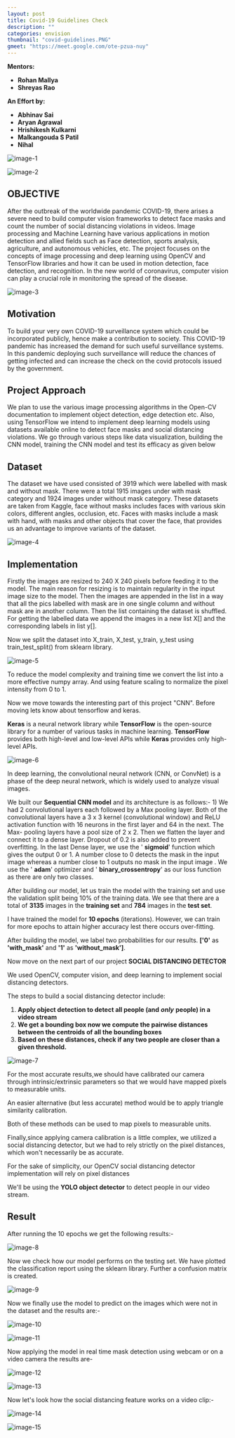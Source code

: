 ```yaml
---
layout: post
title: Covid-19 Guidelines Check
description: ""
categories: envision
thumbnail: "covid-guidelines.PNG"
gmeet: "https://meet.google.com/ote-pzua-nuy"
---
```


**Mentors:**

- **Rohan Mallya**
- **Shreyas Rao**

**An Effort by:**

- **Abhinav Sai**
- **Aryan Agrawal**
- **Hrishikesh Kulkarni**
- **Malkangouda S Patil**
- **Nihal**

![image-1](/virtual-expo/assets/img/envision/diode/covid_image1.png)

![image-2](/virtual-expo/assets/img/envision/diode/covid_image2.png)

## **OBJECTIVE**

After the outbreak of the worldwide pandemic COVID-19, there arises a severe need to build computer vision frameworks to detect face masks and count the number of social distancing violations in videos. Image processing and Machine Learning have various applications in motion detection and allied fields such as Face detection, sports analysis, agriculture, and autonomous vehicles, etc. The project focuses on the concepts of image processing and deep learning using OpenCV and TensorFlow libraries and how it can be used in motion detection, face detection, and recognition. In the new world of coronavirus, computer vision can play a crucial role in monitoring the spread of the disease.

![image-3](/virtual-expo/assets/img/envision/diode/covid_image3.png)

## **Motivation**

To build your very own COVID-19 surveillance system which could be incorporated publicly, hence make a contribution to society. This COVID-19 pandemic has increased the demand for such useful surveillance systems. In this pandemic deploying such surveillance will reduce the chances of getting infected and can increase the check on the covid protocols issued by the government.

## **Project Approach**

We plan to use the various image processing algorithms in the Open-CV documentation to implement object detection, edge detection etc. Also, using TensorFlow we intend to implement deep learning models using datasets available online to detect face masks and social distancing violations. We go through various steps like data visualization, building the CNN model, training the CNN model and test its efficacy as given below

## **Dataset**

The dataset we have used consisted of 3919 which were labelled with mask and without mask. There were a total 1915 images under with mask category and 1924 images under without mask category. These datasets are taken from Kaggle, face without masks includes faces with various skin colors, different angles, occlusion, etc. Faces with masks include a mask with hand, with masks and other objects that cover the face, that provides us an advantage to improve variants of the dataset.

![image-4](/virtual-expo/assets/img/envision/diode/covid_image4.png)

## **Implementation**

Firstly the images are resized to 240 X 240 pixels before feeding it to the model. The main reason for resizing is to maintain regularity in the input image size to the model. Then the images are appended in the list in a way that all the pics labelled with mask are in one single column and without mask are in another column. Then the list containing the dataset is shuffled. For getting the labelled data we append the images in a new list X[] and the corresponding labels in list y[].

Now we split the dataset into X\_train, X\_test, y\_train, y\_test using train\_test\_split() from sklearn library.

![image-5](/virtual-expo/assets/img/envision/diode/covid_image5.png)

To reduce the model complexity and training time we convert the list into a more effective numpy array. And using feature scaling to normalize the pixel intensity from 0 to 1.

Now we move towards the interesting part of this project &quot;CNN&quot;. Before moving lets know about tensorflow and keras.

**Keras** is a neural network library while **TensorFlow** is the open-source library for a number of various tasks in machine learning. **TensorFlow** provides both high-level and low-level APIs while **Keras** provides only high-level APIs.

![image-6](/virtual-expo/assets/img/envision/diode/covid_image6.png)

In deep learning, the convolutional neural network (CNN, or ConvNet) is a phase of the deep neural network, which is widely used to analyze visual images.

We built our **Sequential CNN model** and its architecture is as follows:- 1) We had 2 convolutional layers each followed by a Max pooling layer. Both of the convolutional layers have a 3 x 3 kernel (convolutional window) and ReLU activation function with 16 neurons in the first layer and 64 in the next. The Max- pooling layers have a pool size of 2 x 2. Then we flatten the layer and connect it to a dense layer. Dropout of 0.2 is also added to prevent overfitting. In the last Dense layer, we use the &#39; **sigmoid**&#39; function which gives the output 0 or 1. A number close to 0 detects the mask in the input image whereas a number close to 1 outputs no mask in the input image . We use the &#39; **adam**&#39; optimizer and &#39; **binary\_crossentropy**&#39; as our loss function as there are only two classes.

After building our model, let us train the model with the training set and use the validation split being 10% of the training data. We see that there are a total of **3135** images in the **training set** and **784** images in the **test set**.

I have trained the model for **10 epochs** (iterations). However, we can train for more epochs to attain higher accuracy lest there occurs over-fitting.

After building the model, we label two probabilities for our results. **[&#39;0&#39;** as **&#39;with\_mask&#39;** and **&#39;1&#39;** as **&#39;without\_mask&#39;]**.

Now move on the next part of our project **SOCIAL DISTANCING DETECTOR**

We used OpenCV, computer vision, and deep learning to implement social distancing detectors.

The steps to build a social distancing detector include:

1. **Apply object detection to detect all people (and** **_only_** **people) in a video stream**
2. **We get a bounding box now we compute the pairwise distances between the centroids of all the bounding boxes**
3. **Based on these distances, check if any two people are closer than a given threshold.**

![image-7](/virtual-expo/assets/img/envision/diode/covid_image7.png)

For the most accurate results,we should have calibrated our camera through intrinsic/extrinsic parameters so that we would have mapped pixels to measurable units.

An easier alternative (but less accurate) method would be to apply triangle similarity calibration.

Both of these methods can be used to map pixels to measurable units.

Finally,since applying camera calibration is a little complex, we utilized a social distancing detector, but we had to rely strictly on the pixel distances, which won&#39;t necessarily be as accurate.

For the sake of simplicity, our OpenCV social distancing detector implementation will rely on pixel distances

We&#39;ll be using the **YOLO object detector** to detect people in our video stream.

## **Result**

After running the 10 epochs we get the following results:-

![image-8](/virtual-expo/assets/img/envision/diode/covid_image8.png)

Now we check how our model performs on the testing set. We have plotted the classification report using the sklearn library. Further a confusion matrix is created.

![image-9](/virtual-expo/assets/img/envision/diode/covid_image9.png)

Now we finally use the model to predict on the images which were not in the dataset and the results are:-

![image-10](/virtual-expo/assets/img/envision/diode/covid_image10.png)

![image-11](/virtual-expo/assets/img/envision/diode/covid_image11.png)

Now applying the model in real time mask detection using webcam or on a video camera the results are-

![image-12](/virtual-expo/assets/img/envision/diode/covid_image12.png)

![image-13](/virtual-expo/assets/img/envision/diode/covid_image13.png)

Now let&#39;s look how the social distancing feature works on a video clip:-

![image-14](/virtual-expo/assets/img/envision/diode/covid_image14.png)

![image-15](/virtual-expo/assets/img/envision/diode/covid_image15.png)
